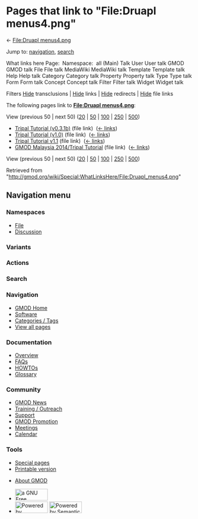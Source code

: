 <div id="mw-page-base" class="noprint">

</div>

<div id="mw-head-base" class="noprint">

</div>

<div id="content" class="mw-body" role="main">

<span id="top"></span>

<div id="mw-js-message" style="display:none;">

</div>



# <span dir="auto">Pages that link to "File:Druapl menus4.png"</span>

<div id="bodyContent">

<div id="contentSub">

← [File:Druapl
menus4.png](/wiki/File:Druapl_menus4.png "File:Druapl menus4.png")

</div>

<div id="jump-to-nav" class="mw-jump">

Jump to: [navigation](#mw-navigation), [search](#p-search)

</div>

<div id="mw-content-text">

What links here Page:  Namespace:  all (Main) Talk User User talk GMOD
GMOD talk File File talk MediaWiki MediaWiki talk Template Template talk
Help Help talk Category Category talk Property Property talk Type Type
talk Form Form talk Concept Concept talk Filter Filter talk Widget
Widget talk

Filters
[Hide](/mediawiki/index.php?title=Special:WhatLinksHere/File:Druapl_menus4.png&hidetrans=1 "Special:WhatLinksHere/File:Druapl menus4.png")
transclusions \|
[Hide](/mediawiki/index.php?title=Special:WhatLinksHere/File:Druapl_menus4.png&hidelinks=1 "Special:WhatLinksHere/File:Druapl menus4.png")
links \|
[Hide](/mediawiki/index.php?title=Special:WhatLinksHere/File:Druapl_menus4.png&hideredirs=1 "Special:WhatLinksHere/File:Druapl menus4.png")
redirects \|
[Hide](/mediawiki/index.php?title=Special:WhatLinksHere/File:Druapl_menus4.png&hideimages=1 "Special:WhatLinksHere/File:Druapl menus4.png")
file links

The following pages link to **[File:Druapl
menus4.png](/wiki/File:Druapl_menus4.png "File:Druapl menus4.png")**:

View (previous 50 \| next 50)
([20](/mediawiki/index.php?title=Special:WhatLinksHere/File:Druapl_menus4.png&limit=20 "Special:WhatLinksHere/File:Druapl menus4.png")
\|
[50](/mediawiki/index.php?title=Special:WhatLinksHere/File:Druapl_menus4.png&limit=50 "Special:WhatLinksHere/File:Druapl menus4.png")
\|
[100](/mediawiki/index.php?title=Special:WhatLinksHere/File:Druapl_menus4.png&limit=100 "Special:WhatLinksHere/File:Druapl menus4.png")
\|
[250](/mediawiki/index.php?title=Special:WhatLinksHere/File:Druapl_menus4.png&limit=250 "Special:WhatLinksHere/File:Druapl menus4.png")
\|
[500](/mediawiki/index.php?title=Special:WhatLinksHere/File:Druapl_menus4.png&limit=500 "Special:WhatLinksHere/File:Druapl menus4.png"))

- [Tripal Tutorial
  (v0.3.1b)](/wiki/Tripal_Tutorial_(v0.3.1b) "Tripal Tutorial (v0.3.1b)")
  (file link) ‎ <span class="mw-whatlinkshere-tools">([←
  links](/mediawiki/index.php?title=Special:WhatLinksHere&target=Tripal+Tutorial+%28v0.3.1b%29 "Special:WhatLinksHere"))</span>
- [Tripal Tutorial
  (v1.0)](/wiki/Tripal_Tutorial_(v1.0) "Tripal Tutorial (v1.0)") (file
  link) ‎ <span class="mw-whatlinkshere-tools">([←
  links](/mediawiki/index.php?title=Special:WhatLinksHere&target=Tripal+Tutorial+%28v1.0%29 "Special:WhatLinksHere"))</span>
- [Tripal Tutorial
  v1.1](/wiki/Tripal_Tutorial_v1.1 "Tripal Tutorial v1.1") (file link) ‎
  <span class="mw-whatlinkshere-tools">([←
  links](/mediawiki/index.php?title=Special:WhatLinksHere&target=Tripal+Tutorial+v1.1 "Special:WhatLinksHere"))</span>
- [GMOD Malaysia 2014/Tripal
  Tutorial](/wiki/GMOD_Malaysia_2014/Tripal_Tutorial "GMOD Malaysia 2014/Tripal Tutorial")
  (file link) ‎ <span class="mw-whatlinkshere-tools">([←
  links](/mediawiki/index.php?title=Special:WhatLinksHere&target=GMOD+Malaysia+2014%2FTripal+Tutorial "Special:WhatLinksHere"))</span>

View (previous 50 \| next 50)
([20](/mediawiki/index.php?title=Special:WhatLinksHere/File:Druapl_menus4.png&limit=20 "Special:WhatLinksHere/File:Druapl menus4.png")
\|
[50](/mediawiki/index.php?title=Special:WhatLinksHere/File:Druapl_menus4.png&limit=50 "Special:WhatLinksHere/File:Druapl menus4.png")
\|
[100](/mediawiki/index.php?title=Special:WhatLinksHere/File:Druapl_menus4.png&limit=100 "Special:WhatLinksHere/File:Druapl menus4.png")
\|
[250](/mediawiki/index.php?title=Special:WhatLinksHere/File:Druapl_menus4.png&limit=250 "Special:WhatLinksHere/File:Druapl menus4.png")
\|
[500](/mediawiki/index.php?title=Special:WhatLinksHere/File:Druapl_menus4.png&limit=500 "Special:WhatLinksHere/File:Druapl menus4.png"))

</div>

<div class="printfooter">

Retrieved from
"<http://gmod.org/wiki/Special:WhatLinksHere/File:Druapl_menus4.png>"

</div>

<div id="catlinks" class="catlinks catlinks-allhidden">

</div>

<div class="visualClear">

</div>

</div>

</div>

<div id="mw-navigation">

## Navigation menu

<div id="mw-head">



<div id="left-navigation">

<div id="p-namespaces" class="vectorTabs" role="navigation"
aria-labelledby="p-namespaces-label">

### Namespaces

- <span id="ca-nstab-image"><a href="/wiki/File:Druapl_menus4.png" accesskey="c"
  title="View the file page [c]">File</a></span>
- <span id="ca-talk"><a
  href="/mediawiki/index.php?title=File_talk:Druapl_menus4.png&amp;action=edit&amp;redlink=1"
  accesskey="t"
  title="Discussion about the content page [t]">Discussion</a></span>

</div>

<div id="p-variants" class="vectorMenu emptyPortlet" role="navigation"
aria-labelledby="p-variants-label">

### 

### Variants[](#)

<div class="menu">

</div>

</div>

</div>

<div id="right-navigation">



<div id="p-cactions" class="vectorMenu emptyPortlet" role="navigation"
aria-labelledby="p-cactions-label">

### Actions[](#)

<div class="menu">

</div>

</div>

<div id="p-search" role="search">

### Search

<div id="simpleSearch">

</div>

</div>

</div>

</div>

<div id="mw-panel">

<div id="p-logo" role="banner">

<a href="/wiki/Main_Page"
style="background-image: url(http://gmod.org/images/GMOD-cogs.png);"
title="Visit the main page"></a>

</div>

<div id="p-Navigation" class="portal" role="navigation"
aria-labelledby="p-Navigation-label">

### Navigation

<div class="body">

- <span id="n-GMOD-Home">[GMOD Home](/wiki/Main_Page)</span>
- <span id="n-Software">[Software](/wiki/GMOD_Components)</span>
- <span id="n-Categories-.2F-Tags">[Categories /
  Tags](/wiki/Categories)</span>
- <span id="n-View-all-pages">[View all
  pages](/wiki/Special:AllPages)</span>

</div>

</div>

<div id="p-Documentation" class="portal" role="navigation"
aria-labelledby="p-Documentation-label">

### Documentation

<div class="body">

- <span id="n-Overview">[Overview](/wiki/Overview)</span>
- <span id="n-FAQs">[FAQs](/wiki/Category:FAQ)</span>
- <span id="n-HOWTOs">[HOWTOs](/wiki/Category:HOWTO)</span>
- <span id="n-Glossary">[Glossary](/wiki/Glossary)</span>

</div>

</div>

<div id="p-Community" class="portal" role="navigation"
aria-labelledby="p-Community-label">

### Community

<div class="body">

- <span id="n-GMOD-News">[GMOD News](/wiki/GMOD_News)</span>
- <span id="n-Training-.2F-Outreach">[Training /
  Outreach](/wiki/Training_and_Outreach)</span>
- <span id="n-Support">[Support](/wiki/Support)</span>
- <span id="n-GMOD-Promotion">[GMOD
  Promotion](/wiki/GMOD_Promotion)</span>
- <span id="n-Meetings">[Meetings](/wiki/Meetings)</span>
- <span id="n-Calendar">[Calendar](/wiki/Calendar)</span>

</div>

</div>

<div id="p-tb" class="portal" role="navigation"
aria-labelledby="p-tb-label">

### Tools

<div class="body">

- <span id="t-specialpages"><a href="/wiki/Special:SpecialPages" accesskey="q"
  title="A list of all special pages [q]">Special pages</a></span>
- <span id="t-print"><a
  href="/mediawiki/index.php?title=Special:WhatLinksHere/File:Druapl_menus4.png&amp;printable=yes"
  rel="alternate" accesskey="p"
  title="Printable version of this page [p]">Printable version</a></span>

</div>

</div>

</div>

</div>

<div id="footer" role="contentinfo">

- <span id="footer-places-about">[About
  GMOD](/wiki/GMOD:About "GMOD:About")</span>

<!-- -->

- <span id="footer-copyrightico">[<img src="http://www.gnu.org/graphics/gfdl-logo-small.png" width="88"
  height="31" alt="a GNU Free Documentation License" />](http://www.gnu.org/licenses/fdl-1.3.html)</span>
- <span id="footer-poweredbyico">[<img src="/mediawiki/skins/common/images/poweredby_mediawiki_88x31.png"
  width="88" height="31" alt="Powered by MediaWiki" />](//www.mediawiki.org/)
  [<img
  src="/mediawiki/extensions/SemanticMediaWiki/includes/../resources/images/smw_button.png"
  width="88" height="31" alt="Powered by Semantic MediaWiki" />](https://www.semantic-mediawiki.org/wiki/Semantic_MediaWiki)</span>

<div style="clear:both">

</div>

</div>
